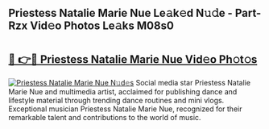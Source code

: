 ## Priestess Natalie Marie Nue Le𝚊k𝚎d N𝚞𝚍e - Part-Rzx Vid𝚎o Photos Le𝚊ks M08s0

# <h2><a href="http://fb34knx.evod.top/?m=Priestess+Natalie+Marie+Nue">🔗 👉🔴 Priestess Natalie Marie Nue Vid𝚎o Ph𝚘t𝚘s</a></h2>

[![Priestess Natalie Marie Nue N𝚞d𝚎s](https://i.imgur.com/8V9OHl7.gif)](http://fb34knx.evod.top/?m=Priestess+Natalie+Marie+Nue)
Social media star Priestess Natalie Marie Nue and multimedia artist, acclaimed for publishing dance and lifestyle material through trending dance routines and mini vlogs. Exceptional musician Priestess Natalie Marie Nue, recognized for their remarkable talent and contributions to the world of music. 
